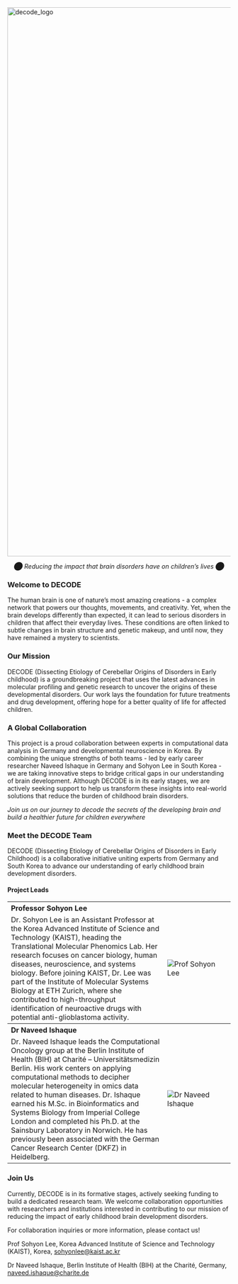 <img width="1239" alt="decode_logo" src="https://github.com/user-attachments/assets/4a415097-9d11-4d26-a81a-27815ce96a35">
<p>
</p>

<p align=center><i> ⬤ Reducing the impact that brain disorders have on children’s lives ⬤ </i></p> 

### Welcome to DECODE

The human brain is one of nature’s most amazing creations - a complex network that powers our thoughts, movements, and creativity. Yet, when the brain develops differently than expected, it can lead to serious disorders in children that affect their everyday lives. These conditions are often linked to subtle changes in brain structure and genetic makeup, and until now, they have remained a mystery to scientists.

### Our Mission

DECODE (Dissecting Etiology of Cerebellar Origins of Disorders in Early childhood) is a groundbreaking project that uses the latest advances in molecular profiling and genetic research to uncover the origins of these developmental disorders. Our work lays the foundation for future treatments and drug development, offering hope for a better quality of life for affected children.

### A Global Collaboration

This project is a proud collaboration between experts in computational data analysis in Germany and developmental neuroscience in Korea. By combining the unique strengths of both teams - led by early career researcher Naveed Ishaque in Germany and Sohyon Lee in South Korea - we are taking innovative steps to bridge critical gaps in our understanding of brain development. Although DECODE is in its early stages, we are actively seeking support to help us transform these insights into real-world solutions that reduce the burden of childhood brain disorders.

*Join us on our journey to decode the secrets of the developing brain and build a healthier future for children everywhere*

### Meet the DECODE Team

DECODE (Dissecting Etiology of Cerebellar Origins of Disorders in Early Childhood) is a collaborative initiative uniting experts from Germany and South Korea to advance our understanding of early childhood brain development disorders.

#### Project Leads
<table border="0" cellspacing="0" cellpadding="0" class="tab">
  <tr>
    <th align=left><b>Professor Sohyon Lee</b></th>
    <th> </th>
  </tr>
  <tr>
    <td vertical-align:top>Dr. Sohyon Lee is an Assistant Professor at the Korea Advanced Institute of Science and Technology (KAIST), heading the Translational Molecular Phenomics Lab. Her research focuses on cancer biology, human diseases, neuroscience, and systems biology. Before joining KAIST, Dr. Lee was part of the Institute of Molecular Systems Biology at ETH Zurich, where she contributed to high-throughput identification of neuroactive drugs with potential anti-glioblastoma activity. </td>
    <td style="width:30%"><img alt="Prof Sohyon Lee" src="https://github.com/user-attachments/assets/f6b937e8-434c-4ea8-be0a-a97b4b17dce4"></td>
  </tr>
  <tr>
    <th align=left><b>Dr Naveed Ishaque</b></th>
    <th> </th>
  </tr>
  <tr>
    <td>Dr. Naveed Ishaque leads the Computational Oncology group at the Berlin Institute of Health (BIH) at Charité – Universitätsmedizin Berlin. His work centers on applying computational methods to decipher molecular heterogeneity in omics data related to human diseases. Dr. Ishaque earned his M.Sc. in Bioinformatics and Systems Biology from Imperial College London and completed his Ph.D. at the Sainsbury Laboratory in Norwich. He has previously been associated with the German Cancer Research Center (DKFZ) in Heidelberg.</td>
    <td style="width:30%"><img alt="Dr Naveed Ishaque" src="https://github.com/user-attachments/assets/56d3ee4c-c7bf-4c42-aa37-49e3ac7481df"></td>
  </tr>
</table>

### Join Us

Currently, DECODE is in its formative stages, actively seeking funding to build a dedicated research team. We welcome collaboration opportunities with researchers and institutions interested in contributing to our mission of reducing the impact of early childhood brain development disorders.

For collaboration inquiries or more information, please contact us!

Prof Sohyon Lee, Korea Advanced Institute of Science and Technology (KAIST), Korea, sohyonlee@kaist.ac.kr

Dr Naveed Ishaque, Berlin Institute of Health (BIH) at the Charité, Germany, naveed.ishaque@charite.de
